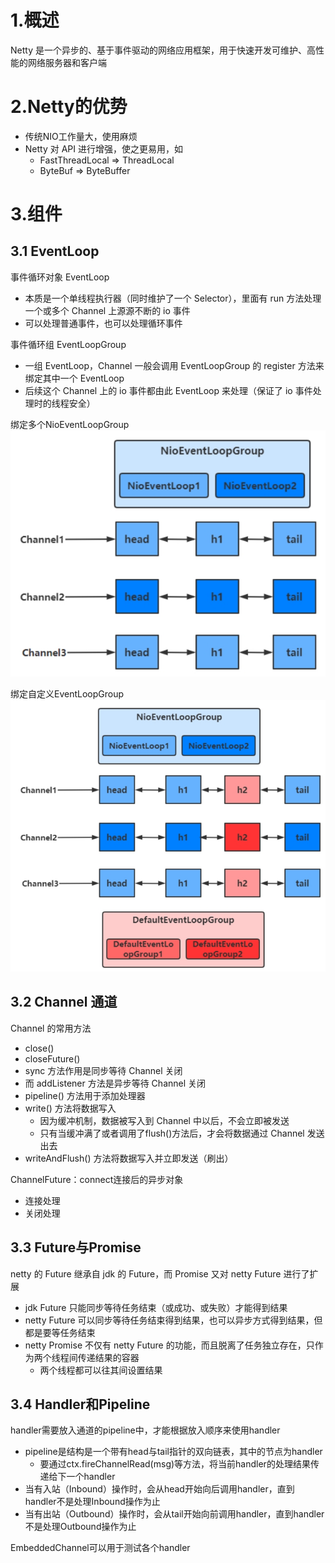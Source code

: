 # 1.概述
Netty 是一个异步的、基于事件驱动的网络应用框架，用于快速开发可维护、高性能的网络服务器和客户端

# 2.Netty的优势
- 传统NIO工作量大，使用麻烦
- Netty 对 API 进行增强，使之更易用，如
    - FastThreadLocal => ThreadLocal
    - ByteBuf => ByteBuffer

# 3.组件
## 3.1 EventLoop
事件循环对象 EventLoop
- 本质是一个单线程执行器（同时维护了一个 Selector），里面有 run 方法处理一个或多个 Channel 上源源不断的 io 事件
- 可以处理普通事件，也可以处理循环事件

事件循环组 EventLoopGroup
- 一组 EventLoop，Channel 一般会调用 EventLoopGroup 的 register 方法来绑定其中一个 EventLoop
- 后续这个 Channel 上的 io 事件都由此 EventLoop 来处理（保证了 io 事件处理时的线程安全）

绑定多个NioEventLoopGroup
![](netty-demo02/img/NioEventLoopGroup.jpg)

绑定自定义EventLoopGroup
![](netty-demo02/img/自定义EventLoopGroup.jpg)

## 3.2 Channel 通道
Channel 的常用方法
- close()
- closeFuture()
- sync 方法作用是同步等待 Channel 关闭
- 而 addListener 方法是异步等待 Channel 关闭
- pipeline() 方法用于添加处理器
- write() 方法将数据写入
    - 因为缓冲机制，数据被写入到 Channel 中以后，不会立即被发送
    - 只有当缓冲满了或者调用了flush()方法后，才会将数据通过 Channel 发送出去
- writeAndFlush() 方法将数据写入并立即发送（刷出）

ChannelFuture：connect连接后的异步对象
- 连接处理
- 关闭处理

## 3.3 Future与Promise
netty 的 Future 继承自 jdk 的 Future，而 Promise 又对 netty Future 进行了扩展
- jdk Future 只能同步等待任务结束（或成功、或失败）才能得到结果
- netty Future 可以同步等待任务结束得到结果，也可以异步方式得到结果，但都是要等任务结束
- netty Promise 不仅有 netty Future 的功能，而且脱离了任务独立存在，只作为两个线程间传递结果的容器
    - 两个线程都可以往其间设置结果

## 3.4 Handler和Pipeline
handler需要放入通道的pipeline中，才能根据放入顺序来使用handler
- pipeline是结构是一个带有head与tail指针的双向链表，其中的节点为handler
    - 要通过ctx.fireChannelRead(msg)等方法，将当前handler的处理结果传递给下一个handler
- 当有入站（Inbound）操作时，会从head开始向后调用handler，直到handler不是处理Inbound操作为止
- 当有出站（Outbound）操作时，会从tail开始向前调用handler，直到handler不是处理Outbound操作为止

EmbeddedChannel可以用于测试各个handler


